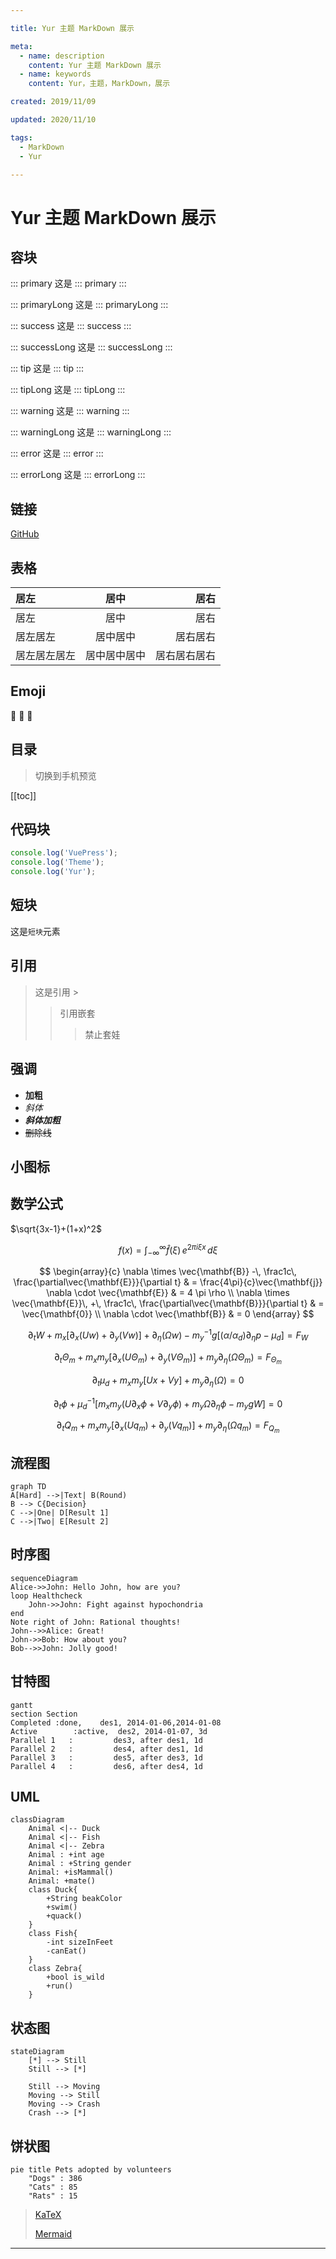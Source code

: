 ```yaml
---

title: Yur 主题 MarkDown 展示

meta:
  - name: description
    content: Yur 主题 MarkDown 展示
  - name: keywords
    content: Yur，主题，MarkDown，展示

created: 2019/11/09

updated: 2020/11/10

tags:
  - MarkDown
  - Yur

---
```


# Yur 主题 MarkDown 展示

## 容块

::: primary
这是 ::: primary
:::

::: primaryLong
这是 ::: primaryLong
:::

::: success
这是 ::: success
:::

::: successLong
这是 ::: successLong
:::

::: tip
这是 ::: tip
:::

::: tipLong
这是 ::: tipLong
:::

::: warning
这是 ::: warning
:::

::: warningLong
这是 ::: warningLong
:::

::: error
这是 ::: error
:::

::: errorLong
这是 ::: errorLong
:::

## 链接

[GitHub](https://github.com/yuquanF)

## 表格

| 居左 | 居中 | 居右 |
| :- | :-: | -: |
| 居左 | 居中 | 居右 |
| 居左居左 | 居中居中 | 居右居右 |
| 居左居左居左 | 居中居中居中 | 居右居右居右 |

## Emoji

:tada: :100: :apple:

## 目录

> 切换到手机预览

[[toc]]

## 代码块

```js {1,3}
console.log('VuePress');
console.log('Theme');
console.log('Yur');
```

## 短块

这是`短块`元素

## 引用

> 这是引用 >
>> 引用嵌套
>>> 禁止套娃

## 强调

- **加粗**
- *斜体*
- ***斜体加粗***
- ~~删除线~~

## 小图标

<Icon name="github" />

<Icon name="man" color="#39c5bb" />

<Icon name="woman" size="2em" />

## 数学公式

$\sqrt{3x-1}+(1+x)^2$

$$ f(x) = \int _{-\infty}^\infty \hat f(\xi)\, e^{2 \pi i \xi x} \, d\xi$$

$$
\begin{array}{c}
\nabla \times \vec{\mathbf{B}} -\, \frac1c\, \frac{\partial\vec{\mathbf{E}}}{\partial t} &
= \frac{4\pi}{c}\vec{\mathbf{j}}    \nabla \cdot \vec{\mathbf{E}} & = 4 \pi \rho \\
\nabla \times \vec{\mathbf{E}}\, +\, \frac1c\, \frac{\partial\vec{\mathbf{B}}}{\partial t} & = \vec{\mathbf{0}} \\
\nabla \cdot \vec{\mathbf{B}} & = 0
\end{array}
$$

$$
\partial_t W + m_x[\partial_x(Uw) + \partial_y(Vw)] + \partial_\eta(\Omega w) - m^{-1}_y g [(\alpha / \alpha_d)\partial_\eta p - \mu_d] = F_W
\tag{2.20}
$$

$$ \partial_t \Theta_m + m_x m_y[\partial_x(U\Theta_m) + \partial_y(V\Theta_m)] + m_y\partial_\eta(\Omega\Theta_m) = F_{\Theta_m} \tag{2.21} $$

$$ \partial_t\mu_d + m_x m_y[Ux + Vy] + m_y\partial_\eta(\Omega) = 0 \tag{2.22} $$

$$ \partial_t\phi + \mu^{-1}_d [m_x m_y(U\partial_x\phi + V \partial_y\phi) + m_y\Omega\partial_\eta\phi-m_ygW] = 0 \tag{2.23} $$

$$ \partial_t Q_m + m_x m_y[\partial_x(Uq_m) + \partial_y(Vq_m)] + m_y\partial_\eta(\Omega q_m) = F_{Q_m} \tag{2.24} $$

## 流程图

```mermaid
graph TD
A[Hard] -->|Text| B(Round)
B --> C{Decision}
C -->|One| D[Result 1]
C -->|Two| E[Result 2]
```

## 时序图

```mermaid
sequenceDiagram
Alice->>John: Hello John, how are you?
loop Healthcheck
    John->>John: Fight against hypochondria
end
Note right of John: Rational thoughts!
John-->>Alice: Great!
John->>Bob: How about you?
Bob-->>John: Jolly good!
```

## 甘特图

```mermaid
gantt
section Section
Completed :done,    des1, 2014-01-06,2014-01-08
Active        :active,  des2, 2014-01-07, 3d
Parallel 1   :         des3, after des1, 1d
Parallel 2   :         des4, after des1, 1d
Parallel 3   :         des5, after des3, 1d
Parallel 4   :         des6, after des4, 1d
```

## UML

```mermaid
classDiagram
    Animal <|-- Duck
    Animal <|-- Fish
    Animal <|-- Zebra
    Animal : +int age
    Animal : +String gender
    Animal: +isMammal()
    Animal: +mate()
    class Duck{
        +String beakColor
        +swim()
        +quack()
    }
    class Fish{
        -int sizeInFeet
        -canEat()
    }
    class Zebra{
        +bool is_wild
        +run()
    }
```

## 状态图

```mermaid
stateDiagram
    [*] --> Still
    Still --> [*]

    Still --> Moving
    Moving --> Still
    Moving --> Crash
    Crash --> [*]
```

## 饼状图

```mermaid
pie title Pets adopted by volunteers
    "Dogs" : 386
    "Cats" : 85
    "Rats" : 15 
```

> [KaTeX](https://github.com/KaTeX/KaTeX)
>
> [Mermaid](https://github.com/knsv/mermaid)

---

